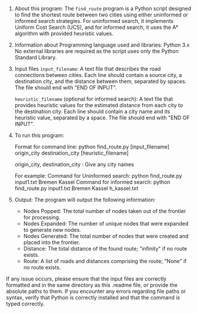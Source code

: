 1. About this program:
    The `find_route` program is a Python script designed to find the shortest route between two cities using either uninformed or informed search strategies. For uninformed search, it implements Uniform Cost Search (UCS), and for informed search, it uses the A* algorithm with provided heuristic values.

2. Information about Programming language used and libraries:
    Python 3.x
    No external libraries are required as the script uses only the Python Standard Library.

3. Input files
    `input_filename`: A text file that describes the road connections between cities. 
                    Each line should contain a source city, a destination city, and the distance between them, separated by spaces. 
                    The file should end with "END OF INPUT".

    `heuristic_filename` (optional for informed search): A text file that provides heuristic values for the estimated distance from each city to the destination city. Each line should contain a city name and its heuristic value, separated by a space. The file should end with "END OF INPUT".

4. To run this program:

    Format for command line: python find_route.py [input_filename] origin_city destination_city [heuristic_filename]

    origin_city, destination_city : Give any city names

    For example:
    Command for Uninformed search: python find_route.py input1.txt Bremen Kassel
    Command for informed search: python find_route.py input1.txt Bremen Kassel h_kassel.txt

5. Output:
    The program will output the following information:
    - Nodes Popped: The total number of nodes taken out of the frontier for processing.
    - Nodes Expanded: The number of unique nodes that were expanded to generate new nodes.
    - Nodes Generated: The total number of nodes that were created and placed into the frontier.
    - Distance: The total distance of the found route; "infinity" if no route exists.
    - Route: A list of roads and distances comprising the route; "None" if no route exists.

If any issue occurs, please ensure that the input files are correctly formatted and in the same directory as this .readme file, or provide the absolute paths to them. 
If you encounter any errors regarding file paths or syntax, verify that Python is correctly installed and that the command is typed correctly.
